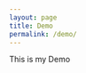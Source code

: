 ```yaml
---
layout: page
title: Demo
permalink: /demo/
---
```




This is my Demo

[centrarium]: https://github.com/bencentra/centrarium
[bencentra]: http://bencentra.com
[jekyll]: https://github.com/jekyll/jekyll
